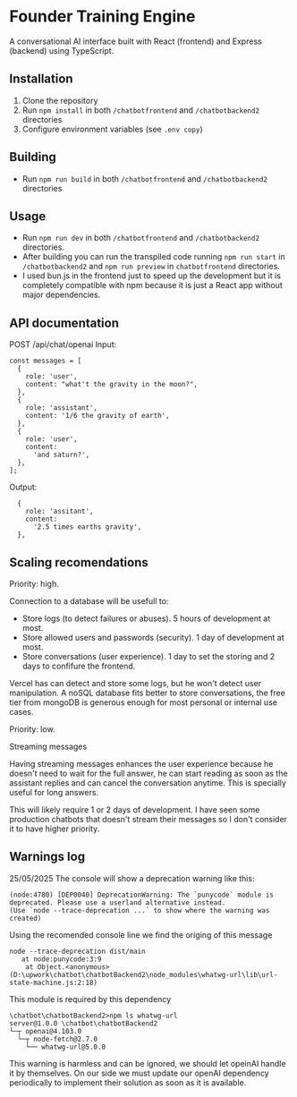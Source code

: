 # Founder Training Engine

A conversational AI interface built with React (frontend) and Express (backend) using TypeScript.

## Installation
1. Clone the repository
2. Run `npm install` in both `/chatbotfrontend` and `/chatbotbackend2` directories
3. Configure environment variables (see `.env copy`)

## Building
-  Run `npm run build` in both `/chatbotfrontend` and `/chatbotbackend2` directories
  
## Usage
- Run `npm run dev` in both `/chatbotfrontend` and `/chatbotbackend2` directories.
- After building you can run the transpiled code running `npm run start` in `/chatbotbackend2` and `npm run preview` in `chatbotfrontend` directories.
- I used bun.js in the frontend just to speed up the development but it is completely compatible with npm because it is just a React app without major dependencies.

## API documentation

POST /api/chat/openai
Input:
~~~
const messages = [
  {
    role: 'user',
    content: "what't the gravity in the moon?",
  },
  {
    role: 'assistant',
    content: '1/6 the gravity of earth',
  },
  {
    role: 'user',
    content:
      'and saturn?',
  },
];
~~~
Output:
~~~
  {
    role: 'assitant',
    content:
      '2.5 times earths gravity',
  },
~~~

## Scaling recomendations
Priority: high.

Connection to a database will be usefull to:
- Store logs (to detect failures or abuses). 5 hours of development at most.
- Store allowed users and passwords (security). 1 day of development at most.
- Store conversations (user experience). 1 day to set the storing and 2 days to confifure the frontend.


Vercel has can detect and store some logs, but he won't detect user manipulation. A noSQL database fits better to store conversations, the free tier from mongoDB is generous enough for most personal or internal use cases.

Priority: low.

Streaming messages

Having streaming messages enhances the user experience because he doesn't need to wait for the full answer, he can start reading as soon as the assistant replies and can cancel the conversation anytime. This is specially useful for long answers.

This will likely require 1 or 2 days of development. I have seen some production chatbots that doesn't stream their messages so I don't consider it to have higher priority.






## Warnings log
25/05/2025
The console will show a deprecation warning like this:

~~~
(node:4780) [DEP0040] DeprecationWarning: The `punycode` module is deprecated. Please use a userland alternative instead.
(Use `node --trace-deprecation ...` to show where the warning was created)
~~~

Using the recomended console line we find the origing of this message

~~~
node --trace-deprecation dist/main
   at node:punycode:3:9
    at Object.<anonymous> (D:\upwork\chatbot\chatbotBackend2\node_modules\whatwg-url\lib\url-state-machine.js:2:18)
~~~

This module is required by this dependency

~~~
\chatbot\chatbotBackend2>npm ls whatwg-url
server@1.0.0 \chatbot\chatbotBackend2
└─┬ openai@4.103.0
  └─┬ node-fetch@2.7.0
    └── whatwg-url@5.0.0
~~~

This warning is harmless and can be ignored, we should let opeinAI handle it by themselves. On our side we must update our openAI dependency periodically to implement their solution as soon as it is available.
